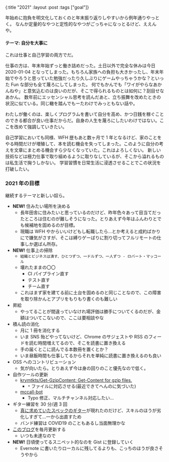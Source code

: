 {:title "2021"
:layout :post
:tags ["goal"]}

年始めに抱負を明文化しておくのと年末振り返りしやすいから例年通りやっとく。
なんか定量的なやつと定性的なやつがごっちゃになっとるけど、ええんや。

#### テーマ: 自分を大事に

これは仕事と自己学習の両方でだ。

仕事の方は、年末年始ずっと働き詰めだった。土日以外で完全な休みは今日 2020-01-04 となってしまった。もちろん家族への負担も大きかったし、年末年始でやろうと思っていた勉強だったり久しぶりにゲームやっちゃうかな？といった Fun な部分も全て蔑ろにしてしまった。
何でもかんでも「ワイがやらなあかんねや」と意気込むのは良いのだが、そこで得られるものとは如何に？刮目せなあかん。
数年前にエッセンシャル思考を読んだあと、立ち振舞を改めたときの状況に似ている。同じ轍を踏んでもーたわけでみっともない話や。

わたしが働くのは、楽しくプログラムを書いて自分を高め、かつ日銭を稼ぐことのできる都合が良い仕事だからだ。自身の人生を蔑ろにしたいわけではない。ここを改めて強調していきたい。

自己学習においても同様、WFH 歴もあと数ヶ月で 1 年となるけど、家のことをやる時間だけが増殖して、本を読む機会を失ってしまった。このように自分の考えを文章にまとめる機会すら少なくなっていた。これはよろしくない。
新しい技術などは極力仕事で取り組めるように取りなしているが、そこから溢れるものは私生活で掬うしかない。
学習習慣を日常生活に浸透させることでこの状況を打破したい。

### 2021 年の目標

継続するテーマと新しい奴ら。

- **NEW!** 住みたい場所を決める
  - 長年田舎に住みたいと思っているのだけど、昨年色々あって目当てだったところは住むのが難しそうになった。とりあえず今年はふんわりとでも候補地を固めるのが目標。
  - 現職は WFH やからいいけどもし転職したら...とか考えると成約ばかりにで嫌気がさすが、そこは縛りゲーばりに割り切ってフルリモートの仕事しか選ばん所存。
- **NEW!** 仕事上の掃除
  - `組織とビジネスは潰す、ひとつずつ、一ドルずつ、一人ずつ - ロバート・マッコール`
  - 壊れたままの〇〇
    - CI パイプライン直す
    - テスト直す
    - チーム直す
  - これはまず家を建てる前に土台を固めるのと同じことなので、この障害を取り除かんとアプリをもりもり書くのも難しい
- 昇給
  - やってることが間違っていなけれ場評価は勝手についてくるのだが、金額はついてこないので、ここは要相談やな
- 積ん読の消化
  - 月に 1 冊を消化する
  - いま SNS 殆どやってないけど、Chrome のサジェストや RSS のフィードを読む時間増えてるので、そこを読書に置き換える
  - 手の届くとこに読んでる本数冊を置くとか？
  - いま昼飯時間も仕事してるからそれを単純に読書に置き換えるのも良い
- OSS へのコントリビューション
  - 気が向いたら。とりあえず今は身の回りのこと優先なので低く。
- 自作ツールの更新
  - [krymtkts/Get-GzipContent: Get-Content for gzip files.](https://github.com/krymtkts/Get-GzipContent)
    - `*` ファイルに対応させる(最近できてへんのに気づいた)
  - [mccall-bot](https://github.com/krymtkts/mccall-bot)
    - Typo 修正、マルチチャンネル対応したい...
- ギター練習を 30 分/週 3 回
  - [真に求めていたスペックのギター](https://aristidesinstruments.com/guitar/h-08)が現れたのだけど、スキルのほうが劣化しすぎて...一から出直すため
  - バンド練習は COVID19 のこともあるし当面無理かな
- [このブログ](https://krymtkts.github.io/)を毎月更新する
  - いつも未達なので
- **NEW!** 日頃使ってるスニペット的なのを Gist に登録していく
  - Evernote に書いたりローカルに残してるよりも、こっちのほうが良さそうやから
